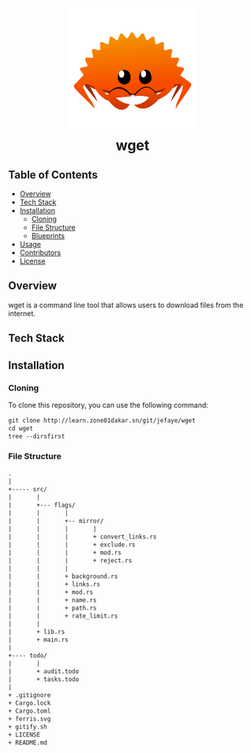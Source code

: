 <h1 align=center>
    <img alt="Ferris" src="./ferris.svg">
    <br>
    wget
</h1>

## Table of Contents
- [Overview]()
- [Tech Stack]()
- [Installation]()
    - [Cloning]()
    - [File Structure]()
    - [Blueprints]()
- [Usage]()
- [Contributors]()
- [License]()

## Overview

wget is a command line tool that allows users to download files from the internet.

## Tech Stack

## Installation

### Cloning

To clone this repository, you can use the following command:
```shell
git clone http://learn.zone01dakar.sn/git/jefaye/wget
cd wget
tree --dirsfirst
```

### File Structure
    .
    |
    +----- src/
    |       |
    |       +--- flags/
    |       |       |
    |       |       +-- mirror/
    |       |       |       |
    |       |       |       + convert_links.rs
    |       |       |       + exclude.rs
    |       |       |       + mod.rs
    |       |       |       + reject.rs
    |       |       |
    |       |       + background.rs
    |       |       + links.rs
    |       |       + mod.rs
    |       |       + name.rs
    |       |       + path.rs
    |       |       + rate_limit.rs
    |       |
    |       + lib.rs
    |       + main.rs
    |
    +---- todo/
    |       |
    |       + audit.todo
    |       + tasks.todo
    |
    + .gitignore
    + Cargo.lock
    + Cargo.toml
    + ferris.svg
    + gitify.sh
    + LICENSE
    + README.md
